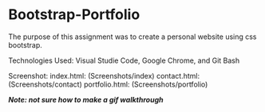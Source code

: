 # Bootstrap-Portfolio

The purpose of this assignment was to create a personal website using css bootstrap.

Technologies Used: Visual Studie Code, Google Chrome, and Git Bash

Screenshot:
    index.html: (Screenshots/index)
    contact.html: (Screenshots/contact)
    portfolio.html: (Screenshots/portfolio)

***Note: not sure how to make a gif walkthrough***